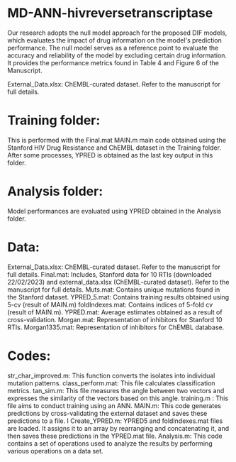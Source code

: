 # MD-ANN-hivreversetranscriptase

Our research adopts the null model approach for the proposed DIF models, which evaluates the impact of drug information on the model's prediction performance. 
The null model serves as a reference point to evaluate the accuracy and reliability of the model by excluding certain drug information. It provides the performance 
metrics found in Table 4 and Figure 6 of the Manuscript.

External_Data.xlsx: ChEMBL-curated dataset. Refer to the manuscript for full details.

# Training folder: 
This is performed with the Final.mat MAIN.m main code obtained using the Stanford HIV Drug Resistance and ChEMBL dataset in the Training folder. After some processes, YPRED is obtained as the last key output in this folder.
# Analysis folder:
Model performances are evaluated using YPRED obtained in the Analysis folder.

# Data:
External_Data.xlsx: ChEMBL-curated dataset. Refer to the manuscript for full details.
Final.mat: Includes, Stanford data for 10 RTIs (downloaded 22/02/2023) and external_data.xlsx (ChEMBL-curated dataset). Refer to the manuscript for full details.
Muts.mat: Contains unique mutations found in the Stanford dataset.
YPRED_5.mat: Contains training results obtained using 5-cv (result of MAIN.m)
foldIndexes.mat: Contains indices of 5-fold cv (result of MAIN.m).
YPRED.mat: Average estimates obtained as a result of cross-validation.
Morgan.mat: Representation of inhibitors for Stanford 10 RTIs.
Morgan1335.mat: Representation of inhibitors for ChEMBL database.

# Codes:
str_char_improved.m: This function converts the isolates into individual mutation patterns.
class_perform.mat: This file calculates classification metrics.
tan_sim.m: This file measures the angle between two vectors and expresses the similarity of the vectors based on this angle.
training.m : This file aims to conduct training using an ANN.
MAIN.m: This code generates predictions by cross-validating the external dataset and saves these predictions to a file. I
Create_YPRED.m: YPRED5 and foldIndexes.mat files are loaded. It assigns it to an array by rearranging and concatenating it, and then saves these predictions in the YPRED.mat file.
Analysis.m: This code contains a set of operations used to analyze the results by performing various operations on a data set.
